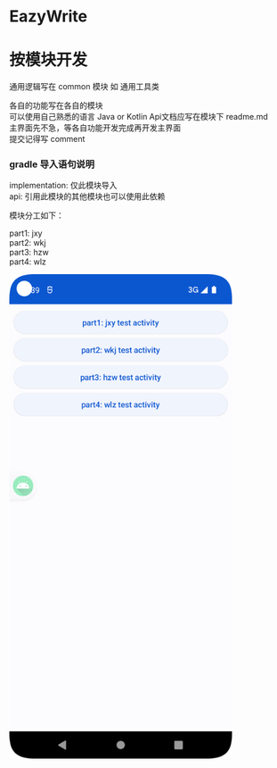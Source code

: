 # EazyWrite

# 按模块开发
通用逻辑写在 common 模块
如 通用工具类

各自的功能写在各自的模块  
可以使用自己熟悉的语言 Java or Kotlin
Api文档应写在模块下 readme.md  
主界面先不急，等各自功能开发完成再开发主界面  
提交记得写 comment  

### gradle 导入语句说明
implementation: 仅此模块导入  
api: 引用此模块的其他模块也可以使用此依赖  

模块分工如下：

part1: jxy  
part2: wkj  
part3: hzw  
part4: wlz  

<img src="img/img1.png" width="400px">

